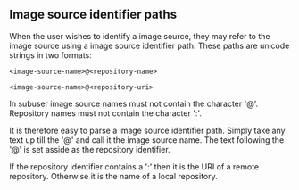 Image source identifier paths
--------------------------

When the user wishes to identify a image source, they may refer to the image source using a image source identifier path.  These paths are unicode strings in two formats:

````
<image-source-name>@<repository-name>
````

````
<image-source-name>@<repository-uri>
````

In subuser image source names must not contain the character '@'.  Repository names must not contain the character ':'.

It is therefore easy to parse a image source identifier path.  Simply take any text up till the '@' and call it the image source name.  The text following the '@' is set asside as the repository identifier.

If the repository identifier contains a ':' then it is the URI of a remote repository.  Otherwise it is the name of a local repository.
